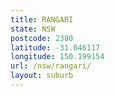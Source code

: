 ```yaml
---
title: RANGARI
state: NSW
postcode: 2380
latitude: -31.046117
longitude: 150.199154
url: /nsw/rangari/
layout: suburb
---
```

